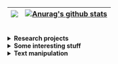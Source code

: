 
| <a href="https://github.com/anuraghazra/github-readme-stats"><img align="center" src="https://github-readme-stats.vercel.app/api/top-langs/?username=frandreoli&hide_border=true&layout=compact" /></a> |  <a href="https://github.com/anuraghazra/github-readme-stats"><img align="center" src="https://github-readme-stats.vercel.app/api/pin/?username=frandreoli&repo=atoms_optical_response&hide_border=true" alt="Anurag's github stats" /></a> |
| ------------- | ------------- |


<br/>
 

<div>

<details>
  <summary><b>Research projects</b></summary>
 
  <ul>
    <br/>
    <li> <img align="center" src="https://img.shields.io/badge/Julia-purple" /> <b> <a href="https://github.com/frandreoli/atoms_optical_response">atoms_optical_response</a>. </b>Steady-state, optical response of large-scale systems of quantum emitters. Coded in Julia, optimized for multi-threading. </li>
    <li> <img align="center" src="https://img.shields.io/badge/Julia-purple" /> <b> <a href="https://github.com/frandreoli/atoms_optical_dephasing">atoms_optical_dephasing</a>. </b>Dephasing dynamics of an atomic spin-wave, due to inter-atomic, optical interactions (using a first-order cumulant expansion).</i> </li>    
    <li> <img align="center" src="https://img.shields.io/badge/Julia-purple" /> <b> <a href="https://github.com/frandreoli/optimization_atoms_metalens">optimization_atoms_metalens</a>. </b>Toolbox of global algorithms to optimize the efficiency of an atomic metalens. </li>    
    <li> <img align="center" src="https://img.shields.io/badge/Julia-purple" />  <b> optimization_atoms_adjoint. </b> 
      Optimization of the collective, linear optical response of an ensemble of quantum emitters, through the inverse-design of their spatial positions (adjoint algorithms). </li>
    <li> <img align="center" src="https://img.shields.io/badge/Julia-purple" /> <b> optimization_atoms_QM. </b>       Optimization of the efficiency of an atomic-based quantum memory, via the inverse-design of the atomic positions (particle-swarm algorithm).</li>
    <br/>
  </ul>
 
</details>

<details>
  <summary><b>Some interesting stuff</b></summary>
 
  <ul>
    <br/>
    <li> <img align="center" src="https://img.shields.io/badge/Julia-purple" /> <b> <a href="https://github.com/frandreoli/random_packing_hard_spheres">random_packing_hard_spheres</a>. </b>A grid-based algorithm to uniformly sample the positions of hard (non-overlapping) spheres inside a cuboid.</li>
    <li> <img align="center" src="https://img.shields.io/badge/C-gray" /> <b> <img align="center" src="https://img.shields.io/badge/Python-blue" /> <a href="https://github.com/frandreoli/random_graph_percolation"> random_graph_percolation.</a> </b> A C script to compute the super-cluster phase transition in a random graph with all-to-all connections.</li>
    <br/>
  </ul>
 
</details>

<details>
  <summary><b>Text manipulation</b></summary>
  <ul>
    <br/>
    <li> <img align="center" src="https://img.shields.io/badge/Python-blue" /> <b> <a href="https://github.com/frandreoli/biblio_convert_bib_to_md">biblio_convert_bib_to_md</a>. </b>A Python script to import some entries from a BibTex (.bib) bibliography and display it in a convenient Markdown (.md) format.</li>
    <li> <img align="center" src="https://img.shields.io/badge/Python-blue" /> <b> text_lemma_count. </b> Few Python scripts to read a text file from a PDF, count the words, lemmatize them and then count the lemmas. A Jupyter notebook is provided, ready to use.</li>
       <li> <b> (BST) <a href="https://github.com/frandreoli/biblio_style_ieeetr_fra">biblio_style_ieeetr_fra</a>. </b> Modified version of the IEEE-Transactions style for BibTeX bibliographies.</li>
    <br/>
  </ul>
</details>

</div>
